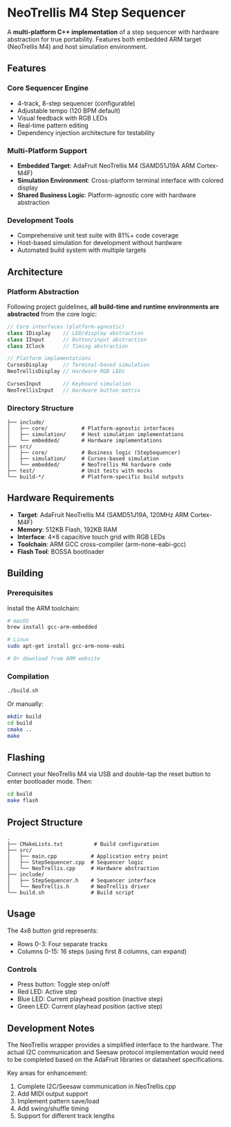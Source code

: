 # NeoTrellis M4 Step Sequencer

A **multi-platform C++ implementation** of a step sequencer with hardware abstraction for true portability. Features both embedded ARM target (NeoTrellis M4) and host simulation environment.

## Features

### Core Sequencer Engine
- 4-track, 8-step sequencer (configurable)
- Adjustable tempo (120 BPM default)
- Visual feedback with RGB LEDs
- Real-time pattern editing
- Dependency injection architecture for testability

### Multi-Platform Support
- **Embedded Target**: AdaFruit NeoTrellis M4 (SAMD51J19A ARM Cortex-M4F)
- **Simulation Environment**: Cross-platform terminal interface with colored display
- **Shared Business Logic**: Platform-agnostic core with hardware abstraction

### Development Tools
- Comprehensive unit test suite with 81%+ code coverage
- Host-based simulation for development without hardware
- Automated build system with multiple targets

## Architecture

### Platform Abstraction
Following project guidelines, **all build-time and runtime environments are abstracted** from the core logic:

```cpp
// Core interfaces (platform-agnostic)
class IDisplay    // LED/display abstraction
class IInput      // Button/input abstraction  
class IClock      // Timing abstraction

// Platform implementations
CursesDisplay     // Terminal-based simulation
NeoTrellisDisplay // Hardware RGB LEDs

CursesInput       // Keyboard simulation
NeoTrellisInput   // Hardware button matrix
```

### Directory Structure
```
├── include/
│   ├── core/           # Platform-agnostic interfaces
│   ├── simulation/     # Host simulation implementations
│   └── embedded/       # Hardware implementations
├── src/
│   ├── core/           # Business logic (StepSequencer)
│   ├── simulation/     # Curses-based simulation
│   └── embedded/       # NeoTrellis M4 hardware code
├── test/               # Unit tests with mocks
└── build-*/            # Platform-specific build outputs
```

## Hardware Requirements

- **Target**: AdaFruit NeoTrellis M4 (SAMD51J19A, 120MHz ARM Cortex-M4F)
- **Memory**: 512KB Flash, 192KB RAM
- **Interface**: 4×8 capacitive touch grid with RGB LEDs
- **Toolchain**: ARM GCC cross-compiler (arm-none-eabi-gcc)
- **Flash Tool**: BOSSA bootloader

## Building

### Prerequisites

Install the ARM toolchain:
```bash
# macOS
brew install gcc-arm-embedded

# Linux
sudo apt-get install gcc-arm-none-eabi

# Or download from ARM website
```

### Compilation

```bash
./build.sh
```

Or manually:
```bash
mkdir build
cd build
cmake ..
make
```

## Flashing

Connect your NeoTrellis M4 via USB and double-tap the reset button to enter bootloader mode. Then:

```bash
cd build
make flash
```

## Project Structure

```
.
├── CMakeLists.txt          # Build configuration
├── src/
│   ├── main.cpp           # Application entry point
│   ├── StepSequencer.cpp  # Sequencer logic
│   └── NeoTrellis.cpp     # Hardware abstraction
├── include/
│   ├── StepSequencer.h    # Sequencer interface
│   └── NeoTrellis.h       # NeoTrellis driver
└── build.sh               # Build script
```

## Usage

The 4x8 button grid represents:
- Rows 0-3: Four separate tracks
- Columns 0-15: 16 steps (using first 8 columns, can expand)

### Controls
- Press button: Toggle step on/off
- Red LED: Active step
- Blue LED: Current playhead position (inactive step)
- Green LED: Current playhead position (active step)

## Development Notes

The NeoTrellis wrapper provides a simplified interface to the hardware. The actual I2C communication and Seesaw protocol implementation would need to be completed based on the AdaFruit libraries or datasheet specifications.

Key areas for enhancement:
1. Complete I2C/Seesaw communication in NeoTrellis.cpp
2. Add MIDI output support
3. Implement pattern save/load
4. Add swing/shuffle timing
5. Support for different track lengths